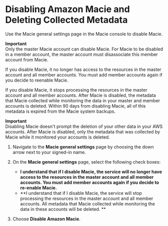 # Disabling Amazon Macie and Deleting Collected Metadata<a name="macie-disable"></a>

Use the Macie general settings page in the Macie console to disable Macie\.

**Important**  
Only the master Macie account can disable Macie\. For Macie to be disabled in a member account, the master account must disassociate this member account from Macie\.

If you disable Macie, it no longer has access to the resources in the master account and all member accounts\. You must add member accounts again if you decide to reenable Macie\.

 If you disable Macie, it stops processing the resources in the master account and all member accounts\. After Macie is disabled, the metadata that Macie collected while monitoring the data in your master and member accounts is deleted\. Within 90 days from disabling Macie, all of this metadata is expired from the Macie system backups\. 

**Important**  
Disabling Macie doesn't prompt the deletion of your other data in your AWS accounts\. After Macie is disabled, only the metadata that was collected by Macie while it monitored your accounts is deleted\.

1. Navigate to the **Macie general settings** page by choosing the down arrow next to your signed\-in name\.

1. On the **Macie general settings** page, select the following check boxes:
   + **I understand that if I disable Macie, the service will no longer have access to the resources in the master account and all member accounts\. You must add member accounts again if you decide to re\-enable Macie\.**
   +  **I understand that if I disable Macie, the service will stop processing the resources in the master account and all member accounts\. All metadata that Macie collected while monitoring the data in these accounts will be deleted\. **

1. Choose **Disable Amazon Macie**\.